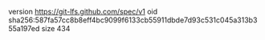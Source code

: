 version https://git-lfs.github.com/spec/v1
oid sha256:587fa57cc8b8eff4bc9099f6133cb55911dbde7d93c531c045a313b355a197ed
size 434
